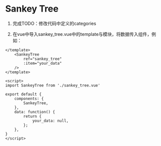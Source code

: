 # Sankey Tree

1. 完成TODO：修改代码中定义的categories

2. 在vue中导入sankey_tree.vue中的template与模块，将数据传入组件，例如：
```vue
</template>
    <SankeyTree
        ref="sankey_tree"
        :item="your_data"
    />
</template>

<script>
import SankeyTree from './sankey_tree.vue'

export default {
    components: {
        SankeyTree,
    },
    data: function() {
        return {
            your_data: null,
        };
    },
}
</script>
```
